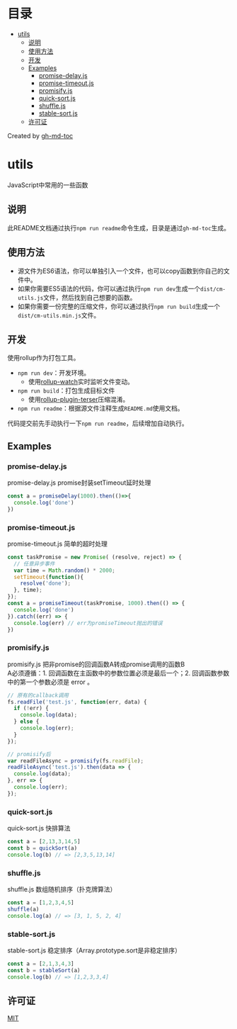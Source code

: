 
目录
=================

   * [utils](#utils)
      * [说明](#说明)
      * [使用方法](#使用方法)
      * [开发](#开发)
      * [Examples](#examples)
         * [promise-delay.js](#promise-delayjs)
         * [promise-timeout.js](#promise-timeoutjs)
         * [promisify.js](#promisifyjs)
         * [quick-sort.js](#quick-sortjs)
         * [shuffle.js](#shufflejs)
         * [stable-sort.js](#stable-sortjs)
      * [许可证](#许可证)

Created by [gh-md-toc](https://github.com/ekalinin/github-markdown-toc)

# utils
JavaScript中常用的一些函数
## 说明
此README文档通过执行`npm run readme`命令生成，目录是通过`gh-md-toc`生成。
## 使用方法
- 源文件为ES6语法，你可以单独引入一个文件，也可以copy函数到你自己的文件中。
- 如果你需要ES5语法的代码，你可以通过执行`npm run dev`生成一个`dist/cm-utils.js`文件，然后找到自己想要的函数。
- 如果你需要一份完整的压缩文件，你可以通过执行`npm run build`生成一个`dist/cm-utils.min.js`文件。
## 开发
使用rollup作为打包工具。
- `npm run dev`：开发环境。
    - 使用[rollup-watch](https://www.npmjs.com/package/rollup-watch)实时监听文件变动。
- `npm run build`：打包生成目标文件
    - 使用[rollup-plugin-terser](https://www.npmjs.com/package/rollup-plugin-terser)压缩混淆。
- `npm run readme`：根据源文件注释生成`README.md`使用文档。


代码提交前先手动执行一下`npm run readme`，后续增加自动执行。
## Examples
### promise-delay.js
promise-delay.js promise封装setTimeout延时处理

```javascript
const a = promiseDelay(1000).then(()=>{
  console.log('done')
})
```

### promise-timeout.js
promise-timeout.js 简单的超时处理

```javascript
const taskPromise = new Promise( (resolve, reject) => {
  // 任意异步事件
  var time = Math.random() * 2000;
  setTimeout(function(){
    resolve('done');
  }, time);
});
const a = promiseTimeout(taskPromise, 1000).then(() => {
  console.log('done')
}).catch((err) => {
  console.log(err) // err为promiseTimeout抛出的错误
})
```

### promisify.js
promisify.js 把非promise的回调函数A转成promise调用的函数B<br />
A必须遵循：1. 回调函数在主函数中的参数位置必须是最后一个；2. 回调函数参数中的第一个参数必须是 error 。

```javascript
// 原有的callback调用
fs.readFile('test.js', function(err, data) {
  if (!err) {
    console.log(data);
  } else {
    console.log(err);
  }
});

// promisify后
var readFileAsync = promisify(fs.readFile);
readFileAsync('test.js').then(data => {
  console.log(data);
}, err => {
  console.log(err);
});
```

### quick-sort.js
quick-sort.js  快排算法

```javascript
const a = [2,13,3,14,5]
const b = quickSort(a)
console.log(b) // => [2,3,5,13,14]
```

### shuffle.js
shuffle.js  数组随机排序（扑克牌算法）

```javascript
const a = [1,2,3,4,5]
shuffle(a)
console.log(a) // => [3, 1, 5, 2, 4]
```

### stable-sort.js
stable-sort.js  稳定排序（Array.prototype.sort是非稳定排序）

```javascript
const a = [2,1,3,4,3]
const b = stableSort(a)
console.log(b) // => [1,2,3,3,4]
```

## 许可证
[MIT](http://opensource.org/licenses/MIT)